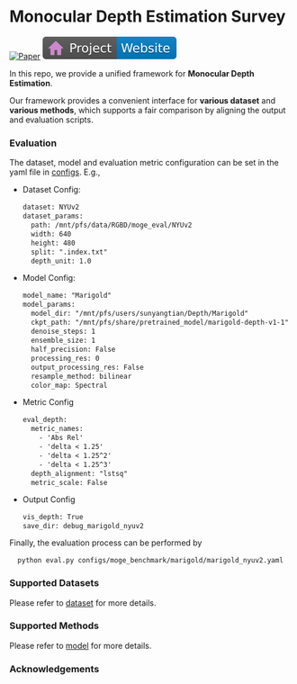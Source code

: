 # Monocular Depth Estimation Survey

[![Paper](https://img.shields.io/badge/arXiv-PDF-b31b1b)](xxx)
[![Website](assets/badge-website.svg)](xxx)

In this repo, we provide a unified framework for **Monocular Depth Estimation**.

Our framework provides a convenient interface for **various dataset** and **various methods**, which supports a fair comparison by aligning the output and evaluation scripts.


### Evaluation 
The dataset, model and evaluation metric configuration can be set in the yaml file in [configs](./configs/). E.g.,

- Dataset Config:
  ```
  dataset: NYUv2
  dataset_params:
    path: /mnt/pfs/data/RGBD/moge_eval/NYUv2
    width: 640
    height: 480
    split: ".index.txt"
    depth_unit: 1.0
  ```
- Model Config:
  ```
  model_name: "Marigold"
  model_params:
    model_dir: "/mnt/pfs/users/sunyangtian/Depth/Marigold"
    ckpt_path: "/mnt/pfs/share/pretrained_model/marigold-depth-v1-1"
    denoise_steps: 1
    ensemble_size: 1
    half_precision: False
    processing_res: 0
    output_processing_res: False
    resample_method: bilinear
    color_map: Spectral
  ```
- Metric Config
  ```
  eval_depth:
    metric_names: 
      - 'Abs Rel'
      - 'delta < 1.25'
      - 'delta < 1.25^2'
      - 'delta < 1.25^3'
    depth_alignment: "lstsq"
    metric_scale: False
  ```
- Output Config
  ```
  vis_depth: True
  save_dir: debug_marigold_nyuv2
  ```

Finally, the evaluation process can be performed by
  ```
    python eval.py configs/moge_benchmark/marigold/marigold_nyuv2.yaml
  ```

### Supported Datasets
Please refer to [dataset](./dataset/Readme.md) for more details.


### Supported Methods
Please refer to [model](./model/Readme.md) for more details.

### Acknowledgements
